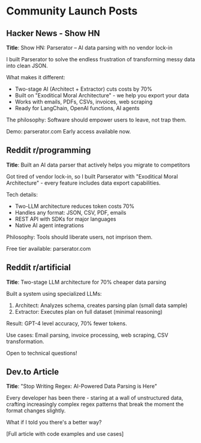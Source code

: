 # Community Launch Posts

## Hacker News - Show HN
**Title**: Show HN: Parserator – AI data parsing with no vendor lock-in

I built Parserator to solve the endless frustration of transforming messy data into clean JSON.

What makes it different:
- Two-stage AI (Architect + Extractor) cuts costs by 70%
- Built on "Exoditical Moral Architecture" - we help you export your data
- Works with emails, PDFs, CSVs, invoices, web scraping
- Ready for LangChain, OpenAI functions, AI agents

The philosophy: Software should empower users to leave, not trap them.

Demo: parserator.com
Early access available now.

## Reddit r/programming
**Title**: Built an AI data parser that actively helps you migrate to competitors

Got tired of vendor lock-in, so I built Parserator with "Exoditical Moral Architecture" - every feature includes data export capabilities.

Tech details:
- Two-LLM architecture reduces token costs 70%
- Handles any format: JSON, CSV, PDF, emails
- REST API with SDKs for major languages
- Native AI agent integrations

Philosophy: Tools should liberate users, not imprison them.

Free tier available: parserator.com

## Reddit r/artificial  
**Title**: Two-stage LLM architecture for 70% cheaper data parsing

Built a system using specialized LLMs:
1. Architect: Analyzes schema, creates parsing plan (small data sample)
2. Extractor: Executes plan on full dataset (minimal reasoning)

Result: GPT-4 level accuracy, 70% fewer tokens.

Use cases: Email parsing, invoice processing, web scraping, CSV transformation.

Open to technical questions!

## Dev.to Article
**Title**: "Stop Writing Regex: AI-Powered Data Parsing is Here"

Every developer has been there - staring at a wall of unstructured data, crafting increasingly complex regex patterns that break the moment the format changes slightly.

What if I told you there's a better way?

[Full article with code examples and use cases]

